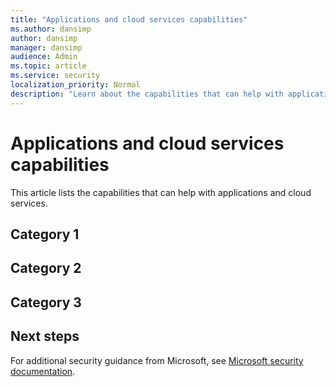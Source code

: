 ```yaml
---
title: "Applications and cloud services capabilities"
ms.author: dansimp
author: dansimp
manager: dansimp
audience: Admin
ms.topic: article
ms.service: security
localization_priority: Normal
description: "Learn about the capabilities that can help with applications and cloud services."
---
```


# Applications and cloud services capabilities

This article lists the capabilities that can help with applications and cloud services.

## Category 1


## Category 2


## Category 3

## Next steps
For additional security guidance from Microsoft, see [Microsoft security documentation](/security/).

